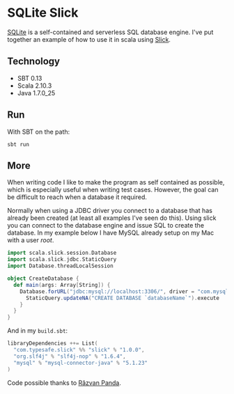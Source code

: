 # SQLite Slick

[SQLite](http://www.sqlite.org/) is a self-contained and serverless SQL database engine. I've put together an example of how to use it in scala using [Slick](http://slick.typesafe.com/).

## Technology
+ SBT 0.13
+ Scala 2.10.3
+ Java 1.7.0_25

## Run
With SBT on the path:

```
sbt run
```

## More

When writing code I like to make the program as self contained as possible, which is especially useful when writing test cases. However, the goal can be difficult to reach when a database it required.

Normally when using a JDBC driver you connect to a database that has already been created (at least all examples I've seen do this). Using slick you can connect to the database engine and issue SQL to create the database. In my example below I have MySQL already setup on my Mac with a user *root*.

```scala
import scala.slick.session.Database
import scala.slick.jdbc.StaticQuery
import Database.threadLocalSession

object CreateDatabase {
  def main(args: Array[String]) {
    Database.forURL("jdbc:mysql://localhost:3306/", driver = "com.mysql.jdbc.Driver", user = "root") withSession {
      StaticQuery.updateNA("CREATE DATABASE `databaseName`").execute
    }
  }
}
```

And in my `build.sbt`:

```scala
libraryDependencies ++= List(
  "com.typesafe.slick" %% "slick" % "1.0.0",
  "org.slf4j" % "slf4j-nop" % "1.6.4",
  "mysql" % "mysql-connector-java" % "5.1.23"
)
```

Code possible thanks to [Răzvan Panda](http://stackoverflow.com/questions/20247742/slick-create-database).

